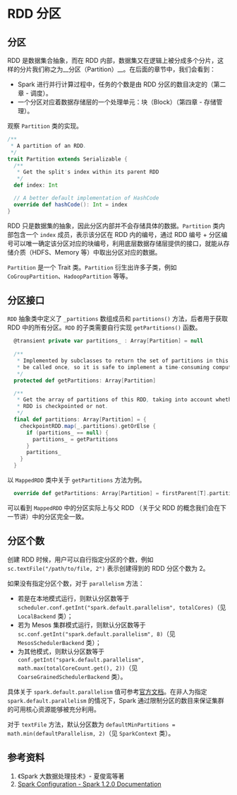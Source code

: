 # RDD 分区

## 分区
RDD 是数据集合抽象，而在 RDD 内部，数据集又在逻辑上被分成多个分片，这样的分片我们称之为__分区（Partition）__。在后面的章节中，我们会看到：

- Spark 进行并行计算过程中，任务的个数是由 RDD 分区的数目决定的（第二章 - 调度）。
- 一个分区对应着数据存储层的一个处理单元：块（Block）（第四章 - 存储管理）。

观察 `Partition` 类的实现。

``` scala
/**
 * A partition of an RDD.
 */
trait Partition extends Serializable {
  /**
   * Get the split's index within its parent RDD
   */
  def index: Int

  // A better default implementation of HashCode
  override def hashCode(): Int = index
}
```

RDD 只是数据集的抽象，因此分区内部并不会存储具体的数据。`Partition` 类内部包含一个 `index` 成员，表示该分区在 RDD 内的编号，通过 RDD 编号 + 分区编号可以唯一确定该分区对应的块编号，利用底层数据存储层提供的接口，就能从存储介质（HDFS、Memory 等）中取出分区对应的数据。

`Partition` 是一个 Trait 类。`Partition` 衍生出许多子类，例如 `CoGroupPartition`、`HadoopPartition` 等等。

## 分区接口
`RDD` 抽象类中定义了 `_partitions` 数组成员和 `partitions()` 方法，后者用于获取 RDD 中的所有分区。`RDD` 的子类需要自行实现 `getPartitions()` 函数。
 
``` scala
  @transient private var partitions_ : Array[Partition] = null
  
  /**
   * Implemented by subclasses to return the set of partitions in this RDD. This method will only
   * be called once, so it is safe to implement a time-consuming computation in it.
   */
  protected def getPartitions: Array[Partition]

  /**
   * Get the array of partitions of this RDD, taking into account whether the
   * RDD is checkpointed or not.
   */
  final def partitions: Array[Partition] = {
    checkpointRDD.map(_.partitions).getOrElse {
      if (partitions_ == null) {
        partitions_ = getPartitions
      }
      partitions_
    }
  }
```

以 `MappedRDD` 类中关于 `getPartitions` 方法为例。

``` scala
  override def getPartitions: Array[Partition] = firstParent[T].partitions
```

可以看到 `MappedRDD` 中的分区实际上与父 RDD （关于父 RDD 的概念我们会在下一节讲）中的分区完全一致。


## 分区个数
创建 RDD 时候，用户可以自行指定分区的个数，例如 ` sc.textFile("/path/to/file, 2")` 表示创建得到的 RDD 分区个数为 2。

如果没有指定分区个数，对于 `parallelism` 方法：

  - 若是在本地模式运行，则默认分区数等于 `scheduler.conf.getInt("spark.default.parallelism", totalCores)`（见 `LocalBackend` 类）；
  - 若为 Mesos 集群模式运行，则默认分区数等于 `sc.conf.getInt("spark.default.parallelism", 8)`（见 `MesosSchedulerBackend` 类）；
  - 为其他模式，则默认分区数等于 `conf.getInt("spark.default.parallelism", math.max(totalCoreCount.get(), 2))`（见 `CoarseGrainedSchedulerBackend` 类）。

具体关于 `spark.default.parallelism` 值可参考[官方文档](https://spark.apache.org/docs/1.2.0/configuration.html)。在非人为指定 `spark.default.parallelism` 的情况下，Spark 通过限制分区的数目来保证集群的可用核心资源能够被充分利用。

对于 `textFile` 方法，默认分区数为 `defaultMinPartitions = math.min(defaultParallelism, 2)`（见 `SparkContext` 类）。

## 参考资料
1. 《Spark 大数据处理技术》- 夏俊鸾等著
2.  [Spark Configuration - Spark 1.2.0 Documentation](https://spark.apache.org/docs/1.2.0/configuration.html)
